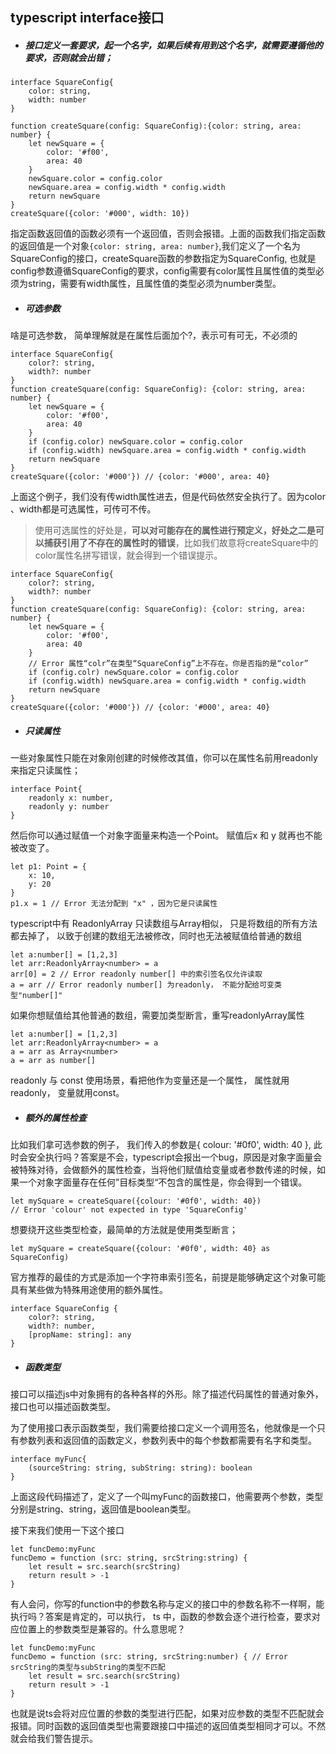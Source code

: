 ## typescript  interface接口

- ##### 接口定义一套要求，起一个名字，如果后续有用到这个名字，就需要遵循他的要求，否则就会出错；

```tsx
interface SquareConfig{
    color: string,
    width: number
}

function createSquare(config: SquareConfig):{color: string, area: number} {
    let newSquare = {
        color: '#f00',
        area: 40
    }
    newSquare.color = config.color
    newSquare.area = config.width * config.width
    return newSquare
}
createSquare({color: '#000', width: 10})
```

指定函数返回值的函数必须有一个返回值，否则会报错。上面的函数我们指定函数的返回值是一个对象`{color: string, area: number}`,我们定义了一个名为SquareConfig的接口，createSquare函数的参数指定为SquareConfig, 也就是config参数遵循SquareConfig的要求，config需要有color属性且属性值的类型必须为string，需要有width属性，且属性值的类型必须为number类型。

- ##### 可选参数

啥是可选参数， 简单理解就是在属性后面加个?，表示可有可无，不必须的

```tsx
interface SquareConfig{
    color?: string,
    width?: number
}
function createSquare(config: SquareConfig): {color: string, area: number} {
    let newSquare = {
        color: '#f00',
        area: 40
    }
    if (config.color) newSquare.color = config.color
    if (config.width) newSquare.area = config.width * config.width
    return newSquare
}
createSquare({color: '#000'}) // {color: '#000', area: 40}
```

上面这个例子，我们没有传width属性进去，但是代码依然安全执行了。因为color 、width都是可选属性，可传可不传。

> 使用可选属性的好处是，**可以对可能存在的属性进行预定义，好处之二是可以捕获引用了不存在的属性时的错误**，比如我们故意将createSquare中的color属性名拼写错误，就会得到一个错误提示。

```tsx
interface SquareConfig{
    color?: string,
    width?: number
}
function createSquare(config: SquareConfig): {color: string, area: number} {
    let newSquare = {
        color: '#f00',
        area: 40
    }
    // Error 属性“colr”在类型“SquareConfig”上不存在。你是否指的是“color”
    if (config.colr) newSquare.color = config.color
    if (config.width) newSquare.area = config.width * config.width
    return newSquare
}
createSquare({color: '#000'}) // {color: '#000', area: 40}
```

- ##### 只读属性

一些对象属性只能在对象刚创建的时候修改其值，你可以在属性名前用readonly来指定只读属性；

```tsx
interface Point{
    readonly x: number,
    readonly y: number
}
```

然后你可以通过赋值一个对象字面量来构造一个Point。 赋值后x 和 y 就再也不能被改变了。

```tsx
let p1: Point = {
    x: 10,
    y: 20
}
p1.x = 1 // Error 无法分配到 "x" ，因为它是只读属性
```

typescript中有 ReadonlyArray<T> 只读数组与Array<T>相似， 只是将数组的所有方法都去掉了， 以致于创建的数组无法被修改，同时也无法被赋值给普通的数组

```tsx
let a:number[] = [1,2,3]
let arr:ReadonlyArray<number> = a
arr[0] = 2 // Error readonly number[] 中的索引签名仅允许读取
a = arr // Error readonly number[] 为readonly， 不能分配给可变类型"number[]"
```

如果你想赋值给其他普通的数组，需要加类型断言，重写readonlyArray属性

```tsx
let a:number[] = [1,2,3]
let arr:ReadonlyArray<number> = a
a = arr as Array<number> 
a = arr as number[]
```

readonly 与 const 使用场景，看把他作为变量还是一个属性， 属性就用readonly， 变量就用const。

- ##### 额外的属性检查

比如我们拿可选参数的例子， 我们传入的参数是{ colour: '#0f0', width: 40 }, 此时会安全执行吗？答案是不会，typescript会报出一个bug，原因是对象字面量会被特殊对待，会做额外的属性检查，当将他们赋值给变量或者参数传递的时候，如果一个对象字面量存在任何”目标类型“不包含的属性是，你会得到一个错误。

```tsx
let mySquare = createSquare({colour: '#0f0', width: 40})
// Error 'colour' not expected in type 'SquareConfig'
```

想要绕开这些类型检查，最简单的方法就是使用类型断言；

```tsx
let mySquare = createSquare({colour: '#0f0', width: 40} as SquareConfig)
```

官方推荐的最佳的方式是添加一个字符串索引签名，前提是能够确定这个对象可能具有某些做为特殊用途使用的额外属性。

```tsx
interface SquareConfig {
    color?: string,
    width?: number,
    [propName: string]: any
}
```

- ##### 函数类型

接口可以描述js中对象拥有的各种各样的外形。除了描述代码属性的普通对象外，接口也可以描述函数类型。

为了使用接口表示函数类型，我们需要给接口定义一个调用签名，他就像是一个只有参数列表和返回值的函数定义，参数列表中的每个参数都需要有名字和类型。

```tsx
interface myFunc{
    (sourceString: string, subString: string): boolean
}
```

上面这段代码描述了，定义了一个叫myFunc的函数接口，他需要两个参数，类型分别是string、string，返回值是boolean类型。

接下来我们使用一下这个接口

```tsx
let funcDemo:myFunc
funcDemo = function (src: string, srcString:string) {
    let result = src.search(srcString)
    return result > -1
}
```

有人会问，你写的function中的参数名称与定义的接口中的参数名称不一样啊，能执行吗？答案是肯定的，可以执行， ts 中，函数的参数会逐个进行检查，要求对应位置上的参数类型是兼容的。什么意思呢？

```tsx
let funcDemo:myFunc
funcDemo = function (src: string, srcString:number) { // Error srcString的类型与subString的类型不匹配
    let result = src.search(srcString)
    return result > -1
}
```

也就是说ts会将对应位置的参数的类型进行匹配，如果对应参数的类型不匹配就会报错。同时函数的返回值类型也需要跟接口中描述的返回值类型相同才可以。不然就会给我们警告提示。



